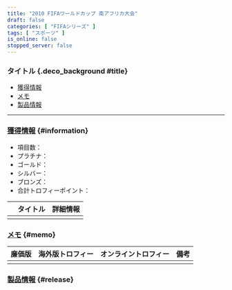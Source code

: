 ```yaml
---
title: "2010 FIFAワールドカップ 南アフリカ大会"
draft: false
categories: [ "FIFAシリーズ" ]
tags: [ "スポーツ" ]
is_online: false
stopped_server: false
---
```


### タイトル {.deco_background #title}

- [獲得情報](#information)
- [メモ](#memo)
- [製品情報](#release)

---

### [獲得情報](#title) {#information}

- 項目数：
- プラチナ：
- ゴールド：
- シルバー：
- ブロンズ：
- 合計トロフィーポイント：


| | タイトル | 詳細情報 |
| :----: | :----: | :---- |
| | | |


### [メモ](#title) {#memo}

| 廉価版 | 海外版トロフィー | オンライントロフィー | 備考 |
| :----: | :----: | :----: | :----: |
| | | | |


### [製品情報](#title) {#release}
